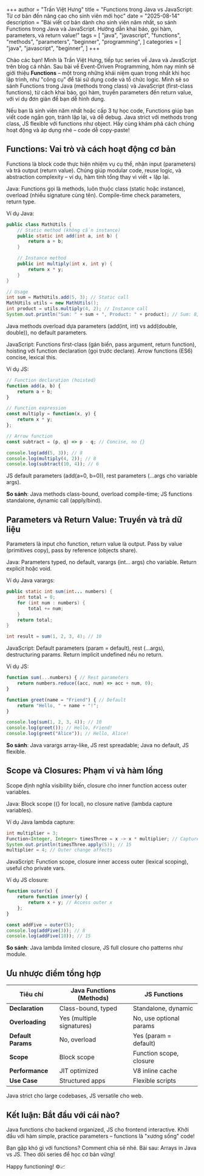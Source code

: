 +++
author = "Trần Việt Hưng"
title = "Functions trong Java vs JavaScript: Từ cơ bản đến nâng cao cho sinh viên mới học"
date = "2025-08-14"
description = "Bài viết cơ bản dành cho sinh viên năm nhất, so sánh Functions trong Java và JavaScript. Hướng dẫn khai báo, gọi hàm, parameters, và return value!"
tags = [
    "java",
    "javascript",
    "functions",
    "methods",
    "parameters",
    "beginner",
    "programming",
]
categories = [
    "java",
    "javascript",
    "beginner",
]
+++

Chào các bạn! Mình là Trần Việt Hưng, tiếp tục series về Java và JavaScript trên blog cá nhân. Sau bài về Event-Driven Programming, hôm nay mình sẽ giới thiệu **Functions** – một trong những khái niệm quan trọng nhất khi học lập trình, như "công cụ" để tái sử dụng code và tổ chức logic. Mình sẽ so sánh Functions trong Java (methods trong class) và JavaScript (first-class functions), từ cách khai báo, gọi hàm, truyền parameters đến return value, với ví dụ đơn giản để bạn dễ hình dung.

Nếu bạn là sinh viên năm nhất hoặc cấp 3 tự học code, Functions giúp bạn viết code ngắn gọn, tránh lặp lại, và dễ debug. Java strict với methods trong class, JS flexible với functions như object. Hãy cùng khám phá cách chúng hoạt động và áp dụng nhé – code dễ copy-paste!

## Functions: Vai trò và cách hoạt động cơ bản

Functions là block code thực hiện nhiệm vụ cụ thể, nhận input (parameters) và trả output (return value). Chúng giúp modular code, reuse logic, và abstraction complexity – ví dụ, hàm tính tổng thay vì viết + lặp lại.

Java: Functions gọi là methods, luôn thuộc class (static hoặc instance), overload (nhiều signature cùng tên). Compile-time check parameters, return type.

Ví dụ Java:
```java
public class MathUtils {
    // Static method (không cần instance)
    public static int add(int a, int b) {
        return a + b;
    }

    // Instance method
    public int multiply(int x, int y) {
        return x * y;
    }
}

// Usage
int sum = MathUtils.add(5, 3); // Static call
MathUtils utils = new MathUtils();
int product = utils.multiply(4, 2); // Instance call
System.out.println("Sum: " + sum + ", Product: " + product); // Sum: 8, Product: 8
```

Java methods overload dựa parameters (add(int, int) vs add(double, double)), no default parameters.

JavaScript: Functions first-class (gán biến, pass argument, return function), hoisting với function declaration (gọi trước declare). Arrow functions (ES6) concise, lexical this.

Ví dụ JS:
```javascript
// Function declaration (hoisted)
function add(a, b) {
    return a + b;
}

// Function expression
const multiply = function(x, y) {
    return x * y;
};

// Arrow function
const subtract = (p, q) => p - q; // Concise, no {}

console.log(add(5, 3)); // 8
console.log(multiply(4, 2)); // 8
console.log(subtract(10, 4)); // 6
```

JS default parameters (add(a=0, b=0)), rest parameters (...args cho variable args).

**So sánh**: Java methods class-bound, overload compile-time; JS functions standalone, dynamic call (apply/bind).

## Parameters và Return Value: Truyền và trả dữ liệu

Parameters là input cho function, return value là output. Pass by value (primitives copy), pass by reference (objects share).

Java: Parameters typed, no default, varargs (int... args) cho variable. Return explicit hoặc void.

Ví dụ Java varargs:
```java
public static int sum(int... numbers) {
    int total = 0;
    for (int num : numbers) {
        total += num;
    }
    return total;
}

int result = sum(1, 2, 3, 4); // 10
```

JavaScript: Default parameters (param = default), rest (...args), destructuring params. Return implicit undefined nếu no return.

Ví dụ JS:
```javascript
function sum(...numbers) { // Rest parameters
    return numbers.reduce((acc, num) => acc + num, 0);
}

function greet(name = "Friend") { // Default
    return "Hello, " + name + "!";
}

console.log(sum(1, 2, 3, 4)); // 10
console.log(greet()); // Hello, Friend!
console.log(greet("Alice")); // Hello, Alice!
```

**So sánh**: Java varargs array-like, JS rest spreadable; Java no default, JS flexible.

## Scope và Closures: Phạm vi và hàm lồng

Scope định nghĩa visibility biến, closure cho inner function access outer variables.

Java: Block scope ({} for local), no closure native (lambda capture variables).

Ví dụ Java lambda capture:
```java
int multiplier = 3;
Function<Integer, Integer> timesThree = x -> x * multiplier; // Capture
System.out.println(timesThree.apply(5)); // 15
multiplier = 4; // Outer change affects
```

JavaScript: Function scope, closure inner access outer (lexical scoping), useful cho private vars.

Ví dụ JS closure:
```javascript
function outer(x) {
    return function inner(y) {
        return x + y; // Access outer x
    };
}

const addFive = outer(5);
console.log(addFive(3)); // 8
console.log(addFive(10)); // 15
```

**So sánh**: Java lambda limited closure, JS full closure cho patterns như module.

## Ưu nhược điểm tổng hợp

| Tiêu chí          | Java Functions (Methods)      | JS Functions                 |
|-------------------|-------------------------------|------------------------------|
| **Declaration**  | Class-bound, typed           | Standalone, dynamic          |
| **Overloading**  | Yes (multiple signatures)    | No, use optional params      |
| **Default Params** | No, overload                 | Yes (param = default)        |
| **Scope**        | Block scope                  | Function scope, closure      |
| **Performance**  | JIT optimized                | V8 inline cache              |
| **Use Case**     | Structured apps              | Flexible scripts             |

Java strict cho large codebases, JS versatile cho web.

## Kết luận: Bắt đầu với cái nào?

Java functions cho backend organized, JS cho frontend interactive. Khởi đầu với hàm simple, practice parameters – functions là "xương sống" code!

Bạn gặp khó gì với functions? Comment chia sẻ nhé. Bài sau: Arrays in Java vs JS. Theo dõi series để học cơ bản vững!

Happy functioning! ⚙️📈

<!--more-->